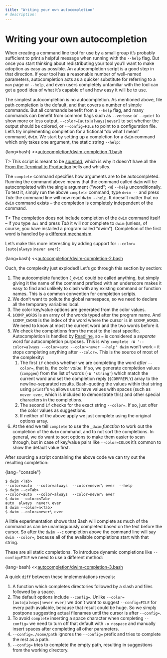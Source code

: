 ```yaml
---
title: "Writing your own autocompletion"
# description:
---
```


# Writing your own autocompletion


When creating a command line tool for use by a small group it’s probably sufficient to print a helpful message when running with the `--help` flag. But once you start thinking about redistributing your tool you’ll want to make adoption as easy as possible. An autocompletion script is a good step in that direction. If your tool has a reasonable number of well–named parameters, autocompletion acts as a quicker substitute for referring to a `man` page or `--help`, and even users completely unfamiliar with the tool can get a good idea of what it’s capable of and how easy it will be to use.

The simplest autocompletion is no autocompletion. As mentioned above, file path completion is the default, and that covers a number of simple commands. But all commands benefit from a `--help` flag, and many commands can benefit from common flags such as `--verbose` or `--quiet` to show more or less output, `--color=[auto|always|never]` to set whether the output should be colored, or `--config=FILE` to point to a configuration file. Let’s try implementing completion for a fictional “do what I mean” command, `dwim`. We start by setting up a completion for a `dwim` command which only takes one argument, the static string `--help`:

{lang=bash}
<<[autocompletion/dwim-completion-1.bash](./protected/code/src/autocompletion/dwim-completion-1.bash)

T> This script is meant to be *[sourced](#source),* which is why it doesn’t have all the [From the Terminal to Production](#walking-skeleton) bells and whistles.

The `complete` command specifies how arguments are to be autocompleted. Running the command above means that the command called `dwim` will be autocompleted with the single argument (“word”; `-W`) `--help` unconditionally. To test it, simply run the above `complete` command, type `dwim --` and press *Tab:* the command line will now read `dwim --help`. It doesn’t matter that no `dwim` command exists – the completion is completely independent of the command.

T> The completion does not include completion of the `dwim` command itself – if you type `dwi` and press *Tab* it will *not* complete to `dwim` (unless, of course, you have installed a program called “dwim”). Completion of the first word is handled by a [different mechanism](#run-path).

Let’s make this more interesting by adding support for `--color=[auto|always|never ever]`:

{lang=bash}
<<[autocompletion/dwim-completion-2.bash](./protected/code/src/autocompletion/dwim-completion-2.bash)

Ouch, the complexity just exploded! Let’s go through this section by section:

1. The autocomplete function (`_dwim`) could be called anything, but simply giving it the name of the command prefixed with an underscore makes it easy to find and unlikely to clash with any existing command or function names. This is a common convention for completion scripts.
1. We don’t want to pollute the global namespace, so we need to declare all the temporary variables local.
1. The color key/value options are generated from the color values.
1. `$COMP_WORDS` is an array of the words typed after the program name. And `$COMP_CWORD` is the index of the word where the cursor is in `$COMP_WORDS`. We need to know at most the current word and the two words before it.
1. We check the completions from the most to the least specific. Autocompletion is handled by [Readline](#readline), so `=` is considered a *separate* word for autocompletion purposes. This is why `complete -W '--color=always --color=auto --color=never --help' dwim` won’t work – it stops completing anything after `--color=`. This is the source of most of the complexity:
   1. The first `if` checks whether we are completing the word *after* `--color=`, that is, the color *value.* If so, we generate completion values (`compgen`) from the list of words (`-W 'string'`) which match the current word and set the completion reply (`$COMPREPLY`) array to the newline–separated results. Bash–quoting the values within that string using `printf`’s `%q` allows us to have values with spaces (such as `never ever`, which is included to demonstrate this) and other special characters in the completions.
   1. The second `if` checks for the exact string `--color=`. If so, just offer the color values as suggestions.
   1. If neither of the above apply we just complete using the original options array.
1. At the end we tell `complete` to use the `_dwim` *function* to work out the completion of the `dwim` command, and to not sort the completions. In general, we do want to sort options to make them easier to scan through, but in case of key/value pairs like `--color=COLOR` it’s common to show the default value first.

After sourcing a script containing the above code we can try out the resulting completion:

{lang="console"}
```
$ dwim <Tab>
--color=auto  --color=always  --color=never\ ever  --help
$ dwim --c<Tab>
--color=auto  --color=always  --color=never\ ever
$ dwim --color=<Tab>
auto  always  never\ ever
$ dwim --color=n<Tab>
$ dwim --color=never\ ever
```

A little experimentation shows that Bash will complete as much of the command as can be unambiguously completed based on the text before the cursor. So after the `dwim --c` completion above the command line will say `dwim --color=`, because all of the available completions start with that string.

These are all static completions. To introduce dynamic completions like `--config=FILE` we need to use a different method:

{lang=bash}
<<[autocompletion/dwim-completion-3.bash](./protected/code/src/autocompletion/dwim-completion-3.bash)

A quick `diff` between these implementations reveals:

1. A function which completes directories followed by a slash and files followed by a space.
1. The default options include `--config=`. Unlike `--color=[auto|always|never ever]` we don’t want to suggest `--config=FILE` for every path available, because that result could be huge. So we simply postpone suggesting actual filenames until the cursor is after `--config=`.
1. To avoid `complete` inserting a space character when completing `--config=` we need to turn off that default with `-o nospace` and manually insert spaces after completing all other parameters.
1. `--config=./some/path` ignores the `--config=` prefix and tries to complete the rest as a path.
1. `--config=` tries to complete the empty path, resulting in suggestions from the working directory.
